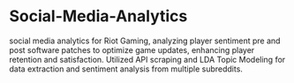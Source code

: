 # Social-Media-Analytics
social media analytics for Riot Gaming, analyzing player sentiment pre and post software patches to optimize game updates, enhancing player retention and satisfaction. Utilized API scraping and LDA Topic Modeling for data extraction and sentiment analysis from multiple subreddits.
